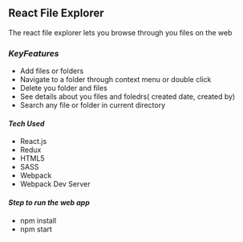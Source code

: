 ## React File Explorer
The react file explorer lets you browse through you files on the web
### *KeyFeatures*
- Add files or folders
- Navigate to a folder through context menu or double click
- Delete you folder and files
- See details about you files and foledrs( created date, created by)
- Search any file or folder in current directory

#### *Tech Used*
- React.js
- Redux
- HTML5
- SASS
- Webpack
- Webpack Dev Server
    
#### *Step to run the web app*
- npm install
- npm start

